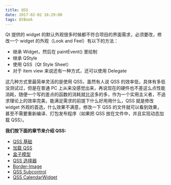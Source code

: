 ```yaml
---
title: QSS
date: 2017-02-02 16:29:08
tags: QtBook
---
```

Qt 提供的 widget 的默认外观很多时候都不符合项目的界面需求，必须要改，修改一个 widget 的外观（Look and Feel）有以下的方法：

* 继承 Widget，然后在 paintEvent() 里绘制
* 继承 QStyle
* 使用 QSS（Qt Style Sheet）
* 对于 item view 来说还有一种方式，还可以使用 Delegate

这几种方式里最简单灵活的是使用 QSS，虽然有人说 QSS 的效率低，具体有多低没测试过，但是在普通 PC 上从来没感觉出来，再说现在的硬件也不差这么点性能消耗，随便一个写的差点的函数的消耗就比这多的多，作为一个实用主义者，不追求理论上的效率完美，能满足需求的前提下什么好用用什么，QSS 就是修改 widget 外观的首选，什么效果不满意，修改一下 QSS 的文件就可以看到效果，甚至不需要重新编译、打包发布程序（如果把 QSS 放在文件中，并且实现动态加载 QSS）。

**我们按下面的章节来介绍 QSS:**

* [QSS 基础](/qtbook-qss-base)
* [加载 QSS](/qtbook-qss-load)
* [盒子模型](/qtbook-qss-boxmodel) 
* [QSS 选择器](/qtbook-qss-selector)
* [Border-Image](/qtbook-qss-border-image)
* [QSS Subcontrol](/qtbook-qss-subcontrol)
* [QSS CalendarWidget](/qtbook-qss-calendar)
